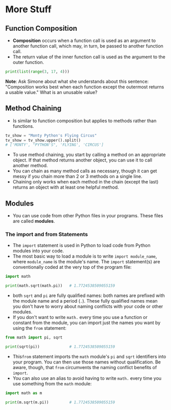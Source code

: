# More Stuff

## Function Composition

- **Composition** occurs when a function call is used as an argument to another function call, which may, in turn, be passed to another function call.
- The return value of the inner function call is used as the argument to the outer function.

```python
print(list(range(3, 17, 4)))
```

**Note**: Ask Simone about what she understands about this sentence: "Composition works best when each function except the outermost returns a usable value." What is an unusable value?

## Method Chaining

- Is similar to function composition but applies to methods rather than functions.

```python
tv_show = "Monty Python's Flying Circus"
tv_show = tv_show.upper().split()
# ['MONTY', "PYTHON'S", 'FLYING', 'CIRCUS']
```
- To use method chaining, you start by calling a method on an appropriate object. If that method returns another object, you can use it to call another method.
- You can chain as many method calls as necessary, though it can get messy if you chain more than 2 or 3 methods on a single line.
- Chaining only works when each method in the chain (except the last) returns an object with at least one helpful method.

## Modules

- You can use code from other Python files in your programs. These files are called **modules**.

### The import and from Statements

- The `import` statement is used in Python to load code from Python modules into your code.
- The most basic way to load a module is to write `import module_name`, where `module_name` is the module's name. The `import` statement(s) are conventionally coded at the very top of the program file:

```python
import math

print(math.sqrt(math.pi))   # 1.7724538509055159
```

- both `sqrt` and `pi` are fully qualified names: both names are prefixed with the module name and a period (`.`). These fully qualified names mean you don't have to worry about naming conflicts with your code or other modules.
- If you don't want to write `math.` every time you use a function or constant from the module, you can import just the names you want by using the `from` statement:

```python
from math import pi, sqrt

print(sqrt(pi))             # 1.7724538509055159
```

- This`from` statement imports the `math` module's `pi` and `sqrt` identifiers into your program. You can then use those names without qualification. Be aware, though, that `from` circumvents the naming conflict benefits of `import`.
- You can also use an alias to avoid having to write `math.` every time you use something from the `math` module:

```python
import math as m

print(m.sqrt(m.pi))         # 1.7724538509055159
```
